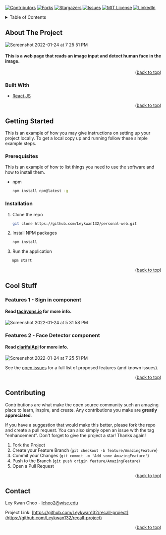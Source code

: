 <div id="top"></div>
<!--
*** Thanks for checking out the Best-README-Template. If you have a suggestion
*** that would make this better, please fork the repo and create a pull request
*** or simply open an issue with the tag "enhancement".
*** Don't forget to give the project a star!
*** Thanks again! Now go create something AMAZING! :D
-->



<!-- PROJECT SHIELDS -->
<!--
*** I'm using markdown "reference style" links for readability.
*** Reference links are enclosed in brackets [ ] instead of parentheses ( ).
*** See the bottom of this document for the declaration of the reference variables
*** for contributors-url, forks-url, etc. This is an optional, concise syntax you may use.
*** https://www.markdownguide.org/basic-syntax/#reference-style-links
-->
[![Contributors][contributors-shield]][contributors-url]
[![Forks][forks-shield]][forks-url]
[![Stargazers][stars-shield]][stars-url]
[![Issues][issues-shield]][issues-url]
[![MIT License][license-shield]][license-url]
[![LinkedIn][linkedin-shield]][linkedin-url]


<!-- TABLE OF CONTENTS -->
<details>
  <summary>Table of Contents</summary>
  <ol>
    <li>
      <a href="#about-the-project">About The Project</a>
      <ul>
        <li><a href="#built-with">Built With</a></li>
      </ul>
    </li>
    <li>
      <a href="#getting-started">Getting Started</a>
      <ul>
        <li><a href="#prerequisites">Prerequisites</a></li>
        <li><a href="#installation">Installation</a></li>
      </ul>
    </li>
    <li><a href="#features">Features</a></li>
    <li><a href="#contributing">Contributing</a></li>
    <li><a href="#contact">Contact</a></li>
  </ol>
</details>



<!-- ABOUT THE PROJECT -->
## About The Project

![Screenshot 2022-01-24 at 7 25 51 PM](https://user-images.githubusercontent.com/56620672/150894843-c1cc614d-568b-4774-bb65-bd59cceeb0b0.png)


#### This is a web page that reads an image input and detect human face in the image. 

<p align="right">(<a href="#top">back to top</a>)</p>



### Built With

* [React JS](https://reactjs.org/)


<p align="right">(<a href="#top">back to top</a>)</p>



<!-- GETTING STARTED -->
## Getting Started

This is an example of how you may give instructions on setting up your project locally.
To get a local copy up and running follow these simple example steps.

### Prerequisites

This is an example of how to list things you need to use the software and how to install them.
* npm
  ```sh
  npm install npm@latest -g
  ```

### Installation

1. Clone the repo
   ```sh
   git clone https://github.com/Leykwan132/personal-web.git
   ```
2. Install NPM packages
   ```sh
   npm install
   ```
3. Run the application
```sh
   npm start
   ```

<p align="right">(<a href="#top">back to top</a>)</p>


<!-- FEATURES -->
## Cool Stuff

### Features 1 - Sign in component
#### Read [tachyons.io](https://tachyons.io/components/forms/sign-in/index.html) for more info. 
![Screenshot 2022-01-24 at 5 31 58 PM](https://user-images.githubusercontent.com/56620672/150895289-6ec04eb8-9057-4adb-8853-6eaa573d46a3.png)


### Features 2 - Face Detector component
#### Read [clarifaiApi](https://www.clarifai.com/models/ai-face-detection) for more info. 
![Screenshot 2022-01-24 at 7 25 51 PM](https://user-images.githubusercontent.com/56620672/150895164-2b6cdcdb-5ff0-4be8-95a6-028827998f22.png)


See the [open issues](https://github.com/Leykwan132/personal-web/issues) for a full list of proposed features (and known issues).

<p align="right">(<a href="#top">back to top</a>)</p>



<!-- CONTRIBUTING -->
## Contributing

Contributions are what make the open source community such an amazing place to learn, inspire, and create. Any contributions you make are **greatly appreciated**.

If you have a suggestion that would make this better, please fork the repo and create a pull request. You can also simply open an issue with the tag "enhancement".
Don't forget to give the project a star! Thanks again!

1. Fork the Project
2. Create your Feature Branch (`git checkout -b feature/AmazingFeature`)
3. Commit your Changes (`git commit -m 'Add some AmazingFeature'`)
4. Push to the Branch (`git push origin feature/AmazingFeature`)
5. Open a Pull Request

<p align="right">(<a href="#top">back to top</a>)</p>



<!-- CONTACT -->
## Contact

Ley Kwan Choo  - lchoo2@wisc.edu

Project Link: [https://github.com/Leykwan132/recall-project](https://github.com/Leykwan132/recall-project)

<p align="right">(<a href="#top">back to top</a>)</p>




<!-- MARKDOWN LINKS & IMAGES -->
<!-- https://www.markdownguide.org/basic-syntax/#reference-style-links -->
[contributors-shield]: https://img.shields.io/github/contributors/Leykwan132/personal-web.svg?style=for-the-badge
[contributors-url]: https://github.com/Leykwan132/personal-web/graphs/contributors
[forks-shield]: https://img.shields.io/github/forks/Leykwan132/personal-web.svg?style=for-the-badge
[forks-url]: https://github.com/Leykwan132/personal-web/network/members
[stars-shield]: https://img.shields.io/github/stars/Leykwan132/personal-web.svg?style=for-the-badge
[stars-url]: https://github.com/Leykwan132/personal-web/stargazers
[issues-shield]: https://img.shields.io/github/issues/Leykwan132/personal-web.svg?style=for-the-badge
[issues-url]: https://github.com/Leykwan132/personal-web/issues
[license-shield]: https://img.shields.io/github/license/Leykwan132/personal-web.svg?style=for-the-badge
[license-url]: https://github.com/Leykwan132/personal-web/blob/master/LICENSE.txt
[linkedin-shield]: https://img.shields.io/badge/-LinkedIn-black.svg?style=for-the-badge&logo=linkedin&colorB=555
[linkedin-url]: https://www.linkedin.com/in/ley-kwan-choo-129678228/
[product-screenshot]: images/screenshot.png
